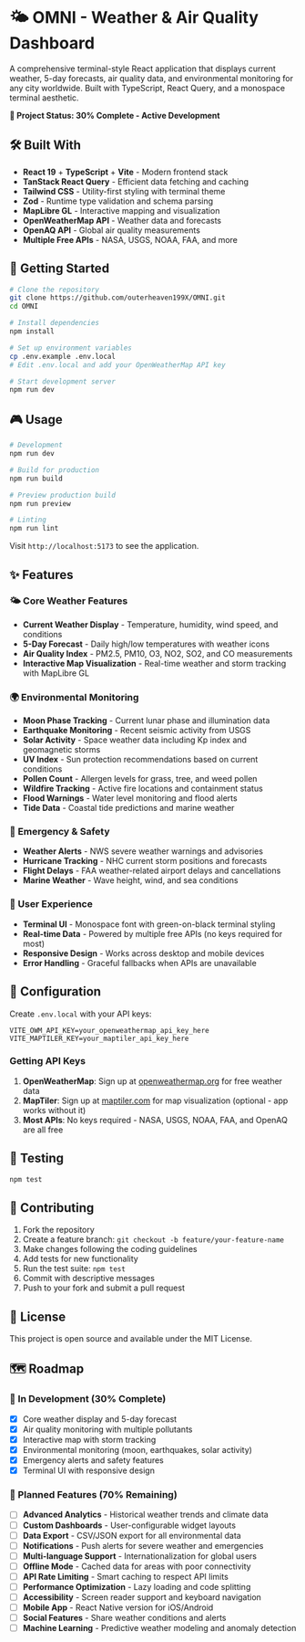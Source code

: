 # 🌤️ OMNI - Weather & Air Quality Dashboard

A comprehensive terminal-style React application that displays current weather, 5-day forecasts, air quality data, and environmental monitoring for any city worldwide. Built with TypeScript, React Query, and a monospace terminal aesthetic.

**🚧 Project Status: 30% Complete - Active Development**

## 🛠 Built With

- **React 19** + **TypeScript** + **Vite** - Modern frontend stack
- **TanStack React Query** - Efficient data fetching and caching
- **Tailwind CSS** - Utility-first styling with terminal theme
- **Zod** - Runtime type validation and schema parsing
- **MapLibre GL** - Interactive mapping and visualization
- **OpenWeatherMap API** - Weather data and forecasts
- **OpenAQ API** - Global air quality measurements
- **Multiple Free APIs** - NASA, USGS, NOAA, FAA, and more

## 🚀 Getting Started

```bash
# Clone the repository
git clone https://github.com/outerheaven199X/OMNI.git
cd OMNI

# Install dependencies
npm install

# Set up environment variables
cp .env.example .env.local
# Edit .env.local and add your OpenWeatherMap API key

# Start development server
npm run dev
```

## 🎮 Usage

```bash
# Development
npm run dev

# Build for production
npm run build

# Preview production build
npm run preview

# Linting
npm run lint
```

Visit `http://localhost:5173` to see the application.

## ✨ Features

### 🌤️ Core Weather Features
- **Current Weather Display** - Temperature, humidity, wind speed, and conditions
- **5-Day Forecast** - Daily high/low temperatures with weather icons
- **Air Quality Index** - PM2.5, PM10, O3, NO2, SO2, and CO measurements
- **Interactive Map Visualization** - Real-time weather and storm tracking with MapLibre GL

### 🌍 Environmental Monitoring
- **Moon Phase Tracking** - Current lunar phase and illumination data
- **Earthquake Monitoring** - Recent seismic activity from USGS
- **Solar Activity** - Space weather data including Kp index and geomagnetic storms
- **UV Index** - Sun protection recommendations based on current conditions
- **Pollen Count** - Allergen levels for grass, tree, and weed pollen
- **Wildfire Tracking** - Active fire locations and containment status
- **Flood Warnings** - Water level monitoring and flood alerts
- **Tide Data** - Coastal tide predictions and marine weather

### 🚨 Emergency & Safety
- **Weather Alerts** - NWS severe weather warnings and advisories
- **Hurricane Tracking** - NHC current storm positions and forecasts
- **Flight Delays** - FAA weather-related airport delays and cancellations
- **Marine Weather** - Wave height, wind, and sea conditions

### 🎨 User Experience
- **Terminal UI** - Monospace font with green-on-black terminal styling
- **Real-time Data** - Powered by multiple free APIs (no keys required for most)
- **Responsive Design** - Works across desktop and mobile devices
- **Error Handling** - Graceful fallbacks when APIs are unavailable

## 🔧 Configuration

Create `.env.local` with your API keys:

```env
VITE_OWM_API_KEY=your_openweathermap_api_key_here
VITE_MAPTILER_KEY=your_maptiler_api_key_here
```

### Getting API Keys

1. **OpenWeatherMap**: Sign up at [openweathermap.org](https://openweathermap.org) for free weather data
2. **MapTiler**: Sign up at [maptiler.com](https://maptiler.com) for map visualization (optional - app works without it)
3. **Most APIs**: No keys required - NASA, USGS, NOAA, FAA, and OpenAQ are all free

## 🧪 Testing

```bash
npm test
```

## 🤝 Contributing

1. Fork the repository
2. Create a feature branch: `git checkout -b feature/your-feature-name`
3. Make changes following the coding guidelines
4. Add tests for new functionality
5. Run the test suite: `npm test`
6. Commit with descriptive messages
7. Push to your fork and submit a pull request

## 📜 License

This project is open source and available under the MIT License.

## 🗺 Roadmap

### 🚧 In Development (30% Complete)
- [x] Core weather display and 5-day forecast
- [x] Air quality monitoring with multiple pollutants
- [x] Interactive map with storm tracking
- [x] Environmental monitoring (moon, earthquakes, solar activity)
- [x] Emergency alerts and safety features
- [x] Terminal UI with responsive design

### 🔮 Planned Features (70% Remaining)
- [ ] **Advanced Analytics** - Historical weather trends and climate data
- [ ] **Custom Dashboards** - User-configurable widget layouts
- [ ] **Data Export** - CSV/JSON export for all environmental data
- [ ] **Notifications** - Push alerts for severe weather and emergencies
- [ ] **Multi-language Support** - Internationalization for global users
- [ ] **Offline Mode** - Cached data for areas with poor connectivity
- [ ] **API Rate Limiting** - Smart caching to respect API limits
- [ ] **Performance Optimization** - Lazy loading and code splitting
- [ ] **Accessibility** - Screen reader support and keyboard navigation
- [ ] **Mobile App** - React Native version for iOS/Android
- [ ] **Social Features** - Share weather conditions and alerts
- [ ] **Machine Learning** - Predictive weather modeling and anomaly detection